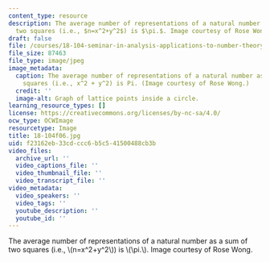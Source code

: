 ```yaml
---
content_type: resource
description: The average number of representations of a natural number as a sum of
  two squares (i.e., $n=x^2+y^2$) is $\pi.$. Image courtesy of Rose Wong.
draft: false
file: /courses/18-104-seminar-in-analysis-applications-to-number-theory-fall-2006/f23162eb33cdccc6b5c541500488cb3b_18-104f06.jpg
file_size: 87463
file_type: image/jpeg
image_metadata:
  caption: The average number of representations of a natural number as a sum of two
    squares (i.e., x^2 + y^2) is Pi. (Image courtesy of Rose Wong.)
  credit: ''
  image-alt: Graph of lattice points inside a circle.
learning_resource_types: []
license: https://creativecommons.org/licenses/by-nc-sa/4.0/
ocw_type: OCWImage
resourcetype: Image
title: 18-104f06.jpg
uid: f23162eb-33cd-ccc6-b5c5-41500488cb3b
video_files:
  archive_url: ''
  video_captions_file: ''
  video_thumbnail_file: ''
  video_transcript_file: ''
video_metadata:
  video_speakers: ''
  video_tags: ''
  youtube_description: ''
  youtube_id: ''
---
```

The average number of representations of a natural number as a sum of two squares (i.e., \\(n=x^2+y^2\\)) is \\(\\pi.\\). Image courtesy of Rose Wong.